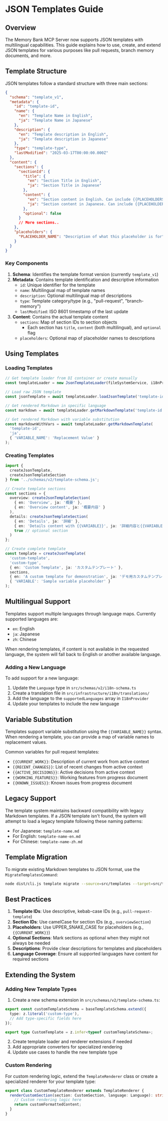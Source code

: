# JSON Templates Guide

## Overview

The Memory Bank MCP Server now supports JSON templates with multilingual capabilities. This guide explains how to use, create, and extend JSON templates for various purposes like pull requests, branch memory documents, and more.

## Template Structure

JSON templates follow a standard structure with three main sections:

```json
{
  "schema": "template_v1",
  "metadata": {
    "id": "template-id",
    "name": {
      "en": "Template Name in English",
      "ja": "Template Name in Japanese"
    },
    "description": {
      "en": "Template description in English",
      "ja": "Template description in Japanese"
    },
    "type": "template-type",
    "lastModified": "2025-03-17T00:00:00.000Z"
  },
  "content": {
    "sections": {
      "sectionId": {
        "title": {
          "en": "Section Title in English",
          "ja": "Section Title in Japanese"
        },
        "content": {
          "en": "Section content in English. Can include {{PLACEHOLDERS}}.",
          "ja": "Section content in Japanese. Can include {{PLACEHOLDERS}}."
        },
        "optional": false
      }
      // More sections..
    },
    "placeholders": {
      "PLACEHOLDER_NAME": "Description of what this placeholder is for"
    }
  }
}
```

### Key Components

1. **Schema**: Identifies the template format version (currently `template_v1`)
2. **Metadata**: Contains template identification and descriptive information
   - `id`: Unique identifier for the template
   - `name`: Multilingual map of template names
   - `description`: Optional multilingual map of descriptions
   - `type`: Template category/type (e.g., "pull-request", "branch-memory")
   - `lastModified`: ISO 8601 timestamp of the last update
3. **Content**: Contains the actual template content
   - `sections`: Map of section IDs to section objects
     - Each section has `title`, `content` (both multilingual), and `optional` flag
   - `placeholders`: Optional map of placeholder names to descriptions

## Using Templates

### Loading Templates

```typescript
// Get template loader from DI container or create manually
const templateLoader = new JsonTemplateLoader(fileSystemService, i18nProvider);

// Load raw JSON template
const jsonTemplate = await templateLoader.loadJsonTemplate('template-id');

// Get rendered Markdown in specific language
const markdown = await templateLoader.getMarkdownTemplate('template-id', 'en');

// Get rendered Markdown with variable substitution
const markdownWithVars = await templateLoader.getMarkdownTemplate(
  'template-id',
  'ja',
  { 'VARIABLE_NAME': 'Replacement Value' }
);
```

### Creating Templates

```typescript
import {
  createJsonTemplate,
  createJsonTemplateSection
} from '../schemas/v2/template-schema.js';

// Create template sections
const sections = {
  overview: createJsonTemplateSection(
    { en: 'Overview', ja: '概要' },
    { en: 'Overview content', ja: '概要内容' }
  ),
  details: createJsonTemplateSection(
    { en: 'Details', ja: '詳細' },
    { en: 'Details content with {{VARIABLE}}', ja: '詳細内容と{{VARIABLE}}' },
    true // optional section
  )
};

// Create complete template
const template = createJsonTemplate(
  'custom-template',
  'custom-type',
  { en: 'Custom Template', ja: 'カスタムテンプレート' },
  sections,
  { en: 'A custom template for demonstration', ja: 'デモ用カスタムテンプレート' },
  { 'VARIABLE': 'Sample variable placeholder' }
);
```

## Multilingual Support

Templates support multiple languages through language maps. Currently supported languages are:

- `en`: English
- `ja`: Japanese
- `zh`: Chinese

When rendering templates, if content is not available in the requested language, the system will fall back to English or another available language.

### Adding a New Language

To add support for a new language:

1. Update the `Language` type in `src/schemas/v2/i18n-schema.ts`
2. Create a translation file in `src/infrastructure/i18n/translations/`
3. Add the language to the `supportedLanguages` array in `I18nProvider`
4. Update your templates to include the new language

## Variable Substitution

Templates support variable substitution using the `{{VARIABLE_NAME}}` syntax. When rendering a template, you can provide a map of variable names to replacement values.

Common variables for pull request templates:

- `{{CURRENT_WORK}}`: Description of current work from active context
- `{{RECENT_CHANGES}}`: List of recent changes from active context
- `{{ACTIVE_DECISIONS}}`: Active decisions from active context
- `{{WORKING_FEATURES}}`: Working features from progress document
- `{{KNOWN_ISSUES}}`: Known issues from progress document

## Legacy Support

The template system maintains backward compatibility with legacy Markdown templates. If a JSON template isn't found, the system will attempt to load a legacy template following these naming patterns:

- For Japanese: `template-name.md`
- For English: `template-name-en.md`
- For Chinese: `template-name-zh.md`

## Template Migration

To migrate existing Markdown templates to JSON format, use the `MigrateTemplatesCommand`:

```bash
node dist/cli.js template migrate --source=src/templates --target=src/templates/json
```

## Best Practices

1. **Template IDs**: Use descriptive, kebab-case IDs (e.g., `pull-request-template`)
2. **Section IDs**: Use camelCase for section IDs (e.g., `overviewSection`)
3. **Placeholders**: Use UPPER_SNAKE_CASE for placeholders (e.g., `{{CURRENT_WORK}}`)
4. **Optional Sections**: Mark sections as optional when they might not always be needed
5. **Descriptions**: Provide clear descriptions for templates and placeholders
6. **Language Coverage**: Ensure all supported languages have content for required sections

## Extending the System

### Adding New Template Types

1. Create a new schema extension in `src/schemas/v2/template-schema.ts`:

```typescript
export const customTemplateSchema = baseTemplateSchema.extend({
  type: z.literal('custom-type'),
  // Add type-specific fields here
});

export type CustomTemplate = z.infer<typeof customTemplateSchema>;
```

2. Create template loader and renderer extensions if needed
3. Add appropriate converters for specialized rendering
4. Update use cases to handle the new template type

### Custom Rendering

For custom rendering logic, extend the `TemplateRenderer` class or create a specialized renderer for your template type:

```typescript
export class CustomTemplateRenderer extends TemplateRenderer {
  renderCustomSection(section: CustomSection, language: Language): string {
    // Custom rendering logic here
    return customFormattedContent;
  }
}
```
